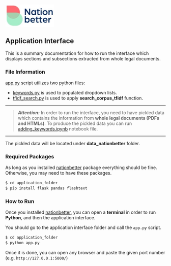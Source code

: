 [![N|Solid](./static/logo.jpg)](https://nationbetter.uk/)

## Application Interface
This is a summary documentation for how to run the interface which displays sections and subsections extracted from whole legal documents.

### File Information
[app.py](https://github.com/S2DSLondon/Aug20_NationBetter/tree/master/deliverable/interface/app.py) script utilizes two python files:
* [keywords.py](../package_nationbetter/nationbetter/keywords.py) is used to populated dropdown lists.
* [tfidf_search.py](https://github.com/S2DSLondon/Aug20_NationBetter/blob/master/NLP/keywords_demo/tfidf_search.py) is used to apply **search_corpus_tfidf** function.

---
> **_Attention:_** In order to run the interface, you need to have pickled data which contains the information from **whole legal documents (PDFs and HTMLs)**. To produce the pickled data you can run [adding_keywords.ipynb](../notebooks_docs/adding_keywords.ipynb) notebook file.
---

The pickled data will be located under **data_nationbetter** folder.

### Required Packages

As long as you installed [nationbetter](https://github.com/S2DSLondon/Aug20_NationBetter/tree/master/deliverable/package_nationbetter) package everything should be fine. Otherwise, you may need to have these packages.

```sh
$ cd application_folder
$ pip install flask pandas flashtext
```

### How to Run

Once you installed [nationbetter](https://github.com/S2DSLondon/Aug20_NationBetter/tree/master/deliverable/package_nationbetter), you can open a **terminal** in order to run **Python**, and then the application interface.

You should go to the application interface folder and call the `app.py` script.

```sh
$ cd application_folder
$ python app.py
```
Once it is done, you can open any browser and paste the given port number (e.g. `http://127.0.0.1:5000/`)

